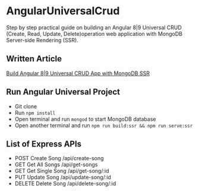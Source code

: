 # AngularUniversalCrud

Step by step practical guide on building an Angular 8|9 Universal CRUD (Create, Read, Update, Delete)operation web application with MongoDB Server-side Rendering (SSR).

## Written Article
[Build Angular 8|9 Universal CRUD App with MongoDB SSR](https://www.positronx.io/build-angular-universal-crud-app-with-mongodb-server-side-rendering/)


## Run Angular Universal Project
* Git clone
* Run `npm install`
* Open terminal and run `mongod` to start MongoDB database
* Open another terminal and run `npm run build:ssr && npm run serve:ssr`

## List of Express APIs
* POST Create Song	    /api/create-song
* GET Get All Songs	    /api/get-songs
* GET Get Single Song	/api/get-song/:id
* PUT Update Song	    /api/update-song/:id
* DELETE Delete Song	/api/delete-song/:id